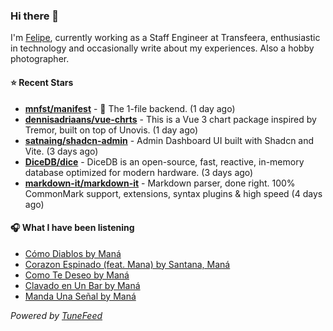 ### Hi there 👋

I'm [Felipe](https://felipevm.com), currently working as a Staff Engineer at Transfeera, enthusiastic in technology and occasionally write about my experiences. Also a hobby photographer.

#### ⭐ Recent Stars
- **[mnfst/manifest](https://github.com/mnfst/manifest)** - 🦚 The 1-file backend.  (1 day ago)
- **[dennisadriaans/vue-chrts](https://github.com/dennisadriaans/vue-chrts)** - This is a Vue 3 chart package inspired by Tremor, built on top of Unovis. (1 day ago)
- **[satnaing/shadcn-admin](https://github.com/satnaing/shadcn-admin)** - Admin Dashboard UI built with Shadcn and Vite. (3 days ago)
- **[DiceDB/dice](https://github.com/DiceDB/dice)** - DiceDB is an open-source, fast, reactive, in-memory database optimized for modern hardware. (3 days ago)
- **[markdown-it/markdown-it](https://github.com/markdown-it/markdown-it)** - Markdown parser, done right. 100% CommonMark support, extensions, syntax plugins &amp; high speed (4 days ago)

#### 🎧 What I have been listening
- [Cómo Diablos by Maná](https://open.spotify.com/track/1cDJScbHkk73wfYQv4ZFY9)
- [Corazon Espinado (feat. Mana) by Santana, Maná](https://open.spotify.com/track/2WoqgtWEBbbBKMDN6Becs7)
- [Como Te Deseo by Maná](https://open.spotify.com/track/6kdupfq3aldz65urrIjsyp)
- [Clavado en Un Bar by Maná](https://open.spotify.com/track/78DVpEWwmJFC25KGz8fJuE)
- [Manda Una Señal by Maná](https://open.spotify.com/track/33J0xfFaRZO6RzHVdbQkiO)

_Powered by [TuneFeed](https://tunefeed.app?ref=github.com)_
